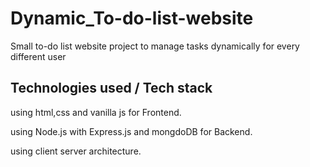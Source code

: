 # Dynamic_To-do-list-website
Small to-do list website project to manage tasks dynamically for every different user
## Technologies used / Tech stack

using html,css and vanilla js for Frontend.

using Node.js with Express.js and mongdoDB for Backend.

using client server architecture.


